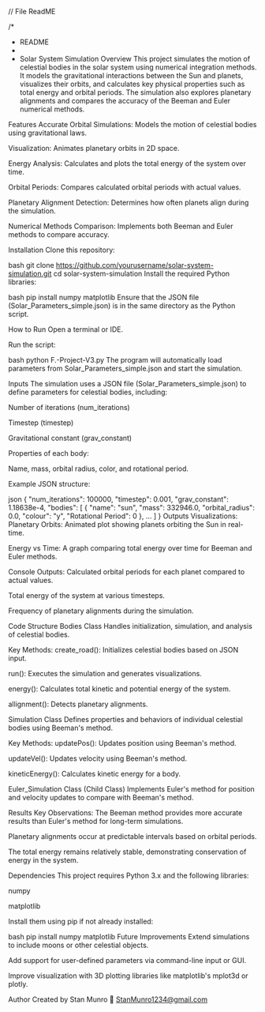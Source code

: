 // File ReadME

/*
 * README
 *
 * Solar System Simulation
Overview
This project simulates the motion of celestial bodies in the solar system using numerical integration methods. It models the gravitational interactions between the Sun and planets, visualizes their orbits, and calculates key physical properties such as total energy and orbital periods. The simulation also explores planetary alignments and compares the accuracy of the Beeman and Euler numerical methods.

Features
Accurate Orbital Simulations: Models the motion of celestial bodies using gravitational laws.

Visualization: Animates planetary orbits in 2D space.

Energy Analysis: Calculates and plots the total energy of the system over time.

Orbital Periods: Compares calculated orbital periods with actual values.

Planetary Alignment Detection: Determines how often planets align during the simulation.

Numerical Methods Comparison: Implements both Beeman and Euler methods to compare accuracy.

Installation
Clone this repository:

bash
git clone https://github.com/yourusername/solar-system-simulation.git
cd solar-system-simulation
Install the required Python libraries:

bash
pip install numpy matplotlib
Ensure that the JSON file (Solar_Parameters_simple.json) is in the same directory as the Python script.

How to Run
Open a terminal or IDE.

Run the script:

bash
python F.-Project-V3.py
The program will automatically load parameters from Solar_Parameters_simple.json and start the simulation.

Inputs
The simulation uses a JSON file (Solar_Parameters_simple.json) to define parameters for celestial bodies, including:

Number of iterations (num_iterations)

Timestep (timestep)

Gravitational constant (grav_constant)

Properties of each body:

Name, mass, orbital radius, color, and rotational period.

Example JSON structure:

json
{
  "num_iterations": 100000,
  "timestep": 0.001,
  "grav_constant": 1.18638e-4,
  "bodies": [
    {
      "name": "sun",
      "mass": 332946.0,
      "orbital_radius": 0.0,
      "colour": "y",
      "Rotational Period": 0
    },
    ...
  ]
}
Outputs
Visualizations:
Planetary Orbits: Animated plot showing planets orbiting the Sun in real-time.

Energy vs Time: A graph comparing total energy over time for Beeman and Euler methods.

Console Outputs:
Calculated orbital periods for each planet compared to actual values.

Total energy of the system at various timesteps.

Frequency of planetary alignments during the simulation.

Code Structure
Bodies Class
Handles initialization, simulation, and analysis of celestial bodies.

Key Methods:
create_road(): Initializes celestial bodies based on JSON input.

run(): Executes the simulation and generates visualizations.

energy(): Calculates total kinetic and potential energy of the system.

allignment(): Detects planetary alignments.

Simulation Class
Defines properties and behaviors of individual celestial bodies using Beeman's method.

Key Methods:
updatePos(): Updates position using Beeman's method.

updateVel(): Updates velocity using Beeman's method.

kineticEnergy(): Calculates kinetic energy for a body.

Euler_Simulation Class (Child Class)
Implements Euler's method for position and velocity updates to compare with Beeman's method.

Results
Key Observations:
The Beeman method provides more accurate results than Euler's method for long-term simulations.

Planetary alignments occur at predictable intervals based on orbital periods.

The total energy remains relatively stable, demonstrating conservation of energy in the system.

Dependencies
This project requires Python 3.x and the following libraries:

numpy

matplotlib

Install them using pip if not already installed:

bash
pip install numpy matplotlib
Future Improvements
Extend simulations to include moons or other celestial objects.

Add support for user-defined parameters via command-line input or GUI.

Improve visualization with 3D plotting libraries like matplotlib's mplot3d or plotly.

Author
Created by Stan Munro
📧 StanMunro1234@gmail.com